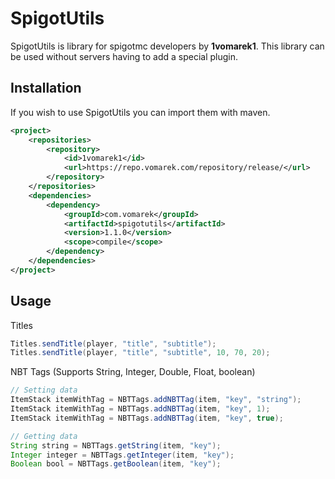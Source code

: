 # SpigotUtils  

SpigotUtils is library for spigotmc developers by **1vomarek1**.
This library can be used without servers having to add a special plugin.

## Installation

If you wish to use SpigotUtils you can import them with maven.
```xml
<project>
    <repositories>
        <repository>
            <id>1vomarek1</id>
            <url>https://repo.vomarek.com/repository/release/</url>
        </repository>
    </repositories>
    <dependencies>
        <dependency>
            <groupId>com.vomarek</groupId>
            <artifactId>spigotutils</artifactId>
            <version>1.1.0</version>
            <scope>compile</scope>
        </dependency>
    </dependencies>
</project>
```

## Usage

Titles
```java
Titles.sendTitle(player, "title", "subtitle");
Titles.sendTitle(player, "title", "subtitle", 10, 70, 20);
```
NBT Tags (Supports String, Integer, Double, Float, boolean)
```java
// Setting data
ItemStack itemWithTag = NBTTags.addNBTTag(item, "key", "string");
ItemStack itemWithTag = NBTTags.addNBTTag(item, "key", 1);
ItemStack itemWithTag = NBTTags.addNBTTag(item, "key", true);

// Getting data
String string = NBTTags.getString(item, "key");
Integer integer = NBTTags.getInteger(item, "key");
Boolean bool = NBTTags.getBoolean(item, "key");

```